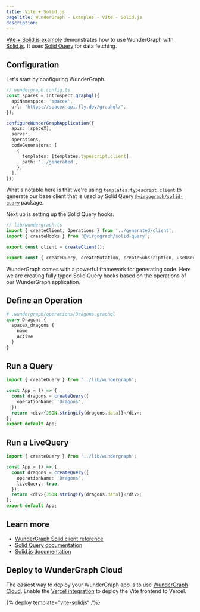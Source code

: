 ```yaml
---
title: Vite + Solid.js
pageTitle: WunderGraph - Examples - Vite - Solid.js
description:
---
```


[Vite + Solid.js example](https://github.com/wundergraph/wundergraph/tree/main/examples/vite-solidjs) demonstrates how to use WunderGraph with [Solid.js](https://www.solidjs.com/). It uses [Solid Query](https://tanstack.com/query/v4/docs/solid/overview) for data fetching.

## Configuration

Let's start by configuring WunderGraph.

```typescript
// wundergraph.config.ts
const spaceX = introspect.graphql({
  apiNamespace: 'spacex',
  url: 'https://spacex-api.fly.dev/graphql/',
});

configureWunderGraphApplication({
  apis: [spaceX],
  server,
  operations,
  codeGenerators: [
    {
      templates: [templates.typescript.client],
      path: '../generated',
    },
  ],
});
```

What's notable here is that we're using `templates.typescript.client` to generate our base client that is used by Solid Query [`@virgograph/solid-query`](https://github.com/wundergraph/wundergraph/tree/main/packages/solid-query) package.

Next up is setting up the Solid Query hooks.

```ts
// lib/wundergraph.ts
import { createClient, Operations } from '../generated/client';
import { createHooks } from '@virgograph/solid-query';

export const client = createClient();

export const { createQuery, createMutation, createSubscription, useUser, useAuth } = createHooks<Operations>(client);
```

WunderGraph comes with a powerful framework for generating code.
Here we are creating fully typed Solid Query hooks based on the operations of our WunderGraph application.

## Define an Operation

```graphql
# .wundergraph/operations/Dragons.graphql
query Dragons {
  spacex_dragons {
    name
    active
  }
}
```

## Run a Query

```typescript
import { createQuery } from '../lib/wundergraph';

const App = () => {
  const dragons = createQuery({
    operationName: 'Dragons',
  });
  return <div>{JSON.stringify(dragons.data)}</div>;
};
export default App;
```

## Run a LiveQuery

```typescript
import { createQuery } from '../lib/wundergraph';

const App = () => {
  const dragons = createQuery({
    operationName: 'Dragons',
    liveQuery: true,
  });
  return <div>{JSON.stringify(dragons.data)}</div>;
};
export default App;
```

## Learn more

- [WunderGraph Solid client reference](/docs/clients-reference/solid-query)
- [Solid Query documentation](https://tanstack.com/query/v4/docs/solid/overview)
- [Solid.js documentation](https://www.solidjs.com/)

## Deploy to WunderGraph Cloud

The easiest way to deploy your WunderGraph app is to use [WunderGraph Cloud](https://cloud.wundergraph.com). Enable the [Vercel integration](https://vercel.com/integrations/wundergraph) to deploy the Vite frontend to Vercel.

{% deploy template="vite-solidjs" /%}
